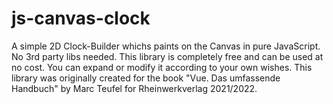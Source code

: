 # js-canvas-clock
A simple 2D Clock-Builder whichs paints on the Canvas in pure JavaScript. No 3rd party libs needed. 
This library is completely free and can be used at no cost. You can expand or modify it according to your own wishes. This library was originally created for the book "Vue. Das umfassende Handbuch" by Marc Teufel for Rheinwerkverlag 2021/2022.
